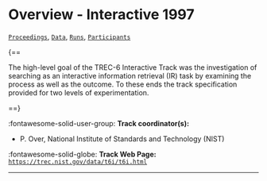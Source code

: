 # Overview - Interactive 1997

[`Proceedings`](./proceedings.md), [`Data`](./data.md), [`Runs`](./runs.md), [`Participants`](./participants.md)

{==

The high-level goal of the TREC-6 Interactive Track was the investigation of searching as an interactive information retrieval (IR) task by examining the process as well as the outcome. To these ends the track specification provided for two levels of experimentation.

==}

:fontawesome-solid-user-group: **Track coordinator(s):**

- P. Over, National Institute of Standards and Technology (NIST) 

:fontawesome-solid-globe: **Track Web Page:** [`https://trec.nist.gov/data/t6i/t6i.html`](https://trec.nist.gov/data/t6i/t6i.html) 

---

